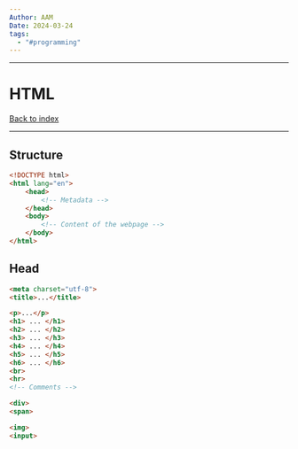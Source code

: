```yaml
---
Author: AAM
Date: 2024-03-24
tags:
  - "#programming"
---
```

---
# HTML

[Back to index](../GUI.md)

---

## Structure

```html
<!DOCTYPE html>
<html lang="en">
	<head>
		<!-- Metadata -->
	</head>
	<body>
		<!-- Content of the webpage -->
	</body>
</html>
```

## Head
```html
<meta charset="utf-8">
<title>...</title>

```

```html
<p>...</p>
<h1> ... </h1>
<h2> ... </h2>
<h3> ... </h3>
<h4> ... </h4>
<h5> ... </h5>
<h6> ... </h6>
<br>
<hr>
<!-- Comments -->

<div>
<span>

<img>
<input>
```